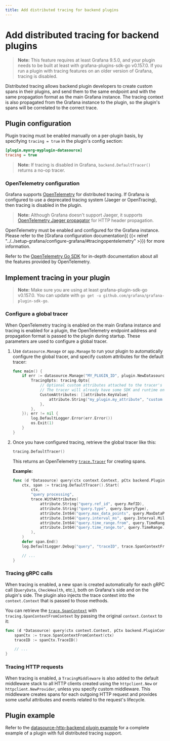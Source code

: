 ```yaml
---
title: Add distributed tracing for backend plugins
---
```


# Add distributed tracing for backend plugins

> **Note:** This feature requires at least Grafana 9.5.0, and your plugin needs to be built at least with grafana-plugins-sdk-go v0.157.0. If you run a plugin with tracing features on an older version of Grafana, tracing is disabled.

Distributed tracing allows backend plugin developers to create custom spans in their plugins, and send them to the same endpoint and with the same propagation format as the main Grafana instance. The tracing context is also propagated from the Grafana instance to the plugin, so the plugin's spans will be correlated to the correct trace.

## Plugin configuration

Plugin tracing must be enabled manually on a per-plugin basis, by specifying `tracing = true` in the plugin's config section:

```ini
[plugin.myorg-myplugin-datasource]
tracing = true
```

> **Note:** If tracing is disabled in Grafana, `backend.DefaultTracer()` returns a no-op tracer.

### OpenTelemetry configuration

Grafana supports [OpenTelemetry](https://opentelemetry.io/) for distributed tracing. If Grafana is configured to use a deprecated tracing system (Jaeger or OpenTracing), then tracing is disabled in the plugin. 

> **Note:** Although Grafana doesn't support Jaeger, it supports [OpenTelemetry Jaeger propagator](https://www.npmjs.com/package/@opentelemetry/propagator-jaeger) for HTTP header propagation.

OpenTelemetry must be enabled and configured for the Grafana instance. Please refer to the [Grafana configuration documentation](
{{< relref "../../setup-grafana/configure-grafana/#tracingopentelemetry" >}}) for more information.

Refer to the [OpenTelemetry Go SDK](https://pkg.go.dev/go.opentelemetry.io/otel) for in-depth documentation about all the features provided by OpenTelemetry.

## Implement tracing in your plugin

> **Note:** Make sure you are using at least grafana-plugin-sdk-go v0.157.0. You can update with `go get -u github.com/grafana/grafana-plugin-sdk-go`.

### Configure a global tracer

When OpenTelemetry tracing is enabled on the main Grafana instance and tracing is enabled for a plugin, the OpenTelemetry endpoint address and propagation format is passed to the plugin during startup. These parameters are used to configure a global tracer.

1. Use `datasource.Manage` or `app.Manage` to run your plugin to automatically configure the global tracer, and specify custom attributes for the default tracer: 

   ```go
   func main() {
       if err := datasource.Manage("MY_PLUGIN_ID", plugin.NewDatasource, datasource.ManageOpts{
           TracingOpts: tracing.Opts{
               // Optional custom attributes attached to the tracer's resource.
               // The tracer will already have some SDK and runtime ones pre-populated.
               CustomAttributes: []attribute.KeyValue{
                   attribute.String("my_plugin.my_attribute", "custom value"),
               },
           },
       }); err != nil {
           log.DefaultLogger.Error(err.Error())
           os.Exit(1)
       }
   }
   ```

1. Once you have configured tracing, retrieve the global tracer like this:

   ```go
   tracing.DefaultTracer()
   ```

   This returns an OpenTelemetry [`trace.Tracer`](https://pkg.go.dev/go.opentelemetry.io/otel/trace#Tracer) for creating spans.

   **Example:**

   ```go
   func (d *Datasource) query(ctx context.Context, pCtx backend.PluginContext, query backend.DataQuery) (backend.DataResponse, error) {
       ctx, span := tracing.DefaultTracer().Start(
           ctx,
           "query processing",
           trace.WithAttributes(
               attribute.String("query.ref_id", query.RefID),
               attribute.String("query.type", query.QueryType),
               attribute.Int64("query.max_data_points", query.MaxDataPoints),
               attribute.Int64("query.interval_ms", query.Interval.Milliseconds()),
               attribute.Int64("query.time_range.from", query.TimeRange.From.Unix()),
               attribute.Int64("query.time_range.to", query.TimeRange.To.Unix()),
           ),
       )
       defer span.End()
       log.DefaultLogger.Debug("query", "traceID", trace.SpanContextFromContext(ctx).TraceID())

       // ...
   }
   ```

### Tracing gRPC calls

When tracing is enabled, a new span is created automatically for each gRPC call (`QueryData`, `CheckHealth`, etc.), both on Grafana's side and on the plugin's side. The plugin also injects the trace context into the `context.Context` that is passed to those methods.

You can retrieve the [`trace.SpanContext`](https://pkg.go.dev/go.opentelemetry.io/otel/trace#SpanContext) with `tracing.SpanContextFromContext` by passing the original `context.Context` to it:

```go
func (d *Datasource) query(ctx context.Context, pCtx backend.PluginContext, query backend.DataQuery) (backend.DataResponse, error) {
    spanCtx := trace.SpanContextFromContext(ctx)
    traceID := spanCtx.TraceID()

    // ...
}
```

### Tracing HTTP requests

When tracing is enabled, a `TracingMiddleware` is also added to the default middleware stack to all HTTP clients created using the `httpclient.New` or `httpclient.NewProvider`, unless you specify custom middleware. This middleware creates spans for each outgoing HTTP request and provides some useful attributes and events related to the request's lifecycle.

## Plugin example

Refer to the [datasource-http-backend plugin example](https://github.com/grafana/grafana-plugin-examples/tree/main/examples/datasource-http-backend) for a complete example of a plugin with full distributed tracing support.